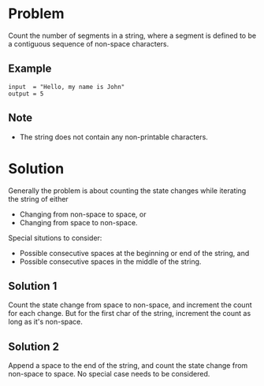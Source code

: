 # Problem

Count the number of segments in a string, where a segment is defined to be a contiguous sequence of non-space characters.

## Example

```
input  = "Hello, my name is John"
output = 5
```

## Note

- The string does not contain any non-printable characters.

# Solution

Generally the problem is about counting the state changes while iterating the string of either

- Changing from non-space to space, or
- Changing from space to non-space.

Special situtions to consider:

- Possible consecutive spaces at the beginning or end of the string, and
- Possible consecutive spaces in the middle of the string.

## Solution 1

Count the state change from space to non-space, and increment the count for each change. But for the first char of the string, increment the count as long as it's non-space.

## Solution 2

Append a space to the end of the string, and count the state change from non-space to space. No special case needs to be considered.

